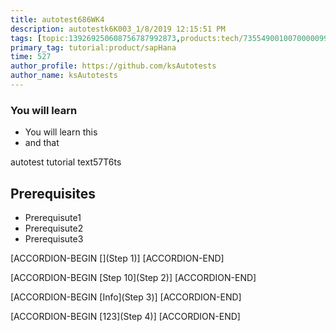 ```yaml
---
title: autotest686WK4
description: autotestk6K003_1/8/2019 12:15:51 PM
tags: [topic:139269250608756787992873,products:tech/73554900100700000996,tutorial:experience/advanced]
primary_tag: tutorial:product/sapHana
time: 527
author_profile: https://github.com/ksAutotests
author_name: ksAutotests
---
```

### You will learn
- You will learn this
- and that

autotest tutorial text57T6ts

## Prerequisites
- Prerequisute1
- Prerequisute2
- Prerequisute3

[ACCORDION-BEGIN [](Step 1)]
[ACCORDION-END]

[ACCORDION-BEGIN [Step 10](Step 2)]
[ACCORDION-END]

[ACCORDION-BEGIN [Info](Step 3)]
[ACCORDION-END]

[ACCORDION-BEGIN [123](Step 4)]
[ACCORDION-END]

